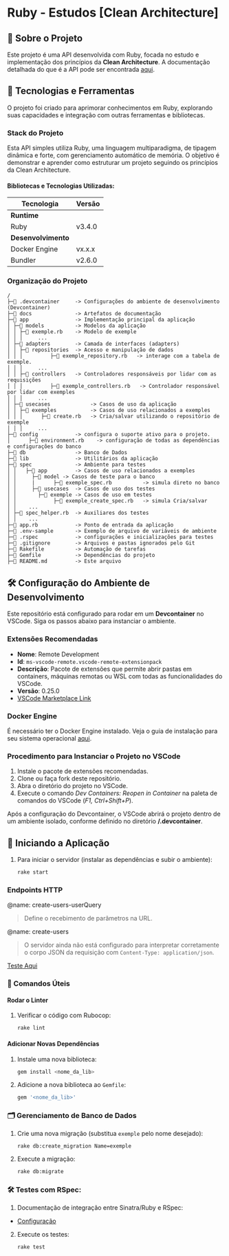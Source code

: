 # Ruby - Estudos [Clean Architecture]

## 📖 Sobre o Projeto
Este projeto é uma API desenvolvida com Ruby, focada no estudo e implementação dos princípios da **Clean Architecture**. A documentação detalhada do que é a API pode ser encontrada [aqui](docs/docs.md).

## 🚀 Tecnologias e Ferramentas
O projeto foi criado para aprimorar conhecimentos em Ruby, explorando suas capacidades e integração com outras ferramentas e bibliotecas.

### Stack do Projeto
Esta API simples utiliza Ruby, uma linguagem multiparadigma, de tipagem dinâmica e forte, com gerenciamento automático de memória. O objetivo é demonstrar e aprender como estruturar um projeto seguindo os princípios da Clean Architecture.

#### Bibliotecas e Tecnologias Utilizadas:
|  Tecnologia           | Versão    |
|-----------------------|-----------|
| **Runtime**           |           |
| Ruby                  | v3.4.0    |
| **Desenvolvimento**   |           |
| Docker Engine         | vx.x.x    |
| Bundler               | v2.6.0    |

### Organização do Projeto

```
/
├─📁 .devcontainer     -> Configurações do ambiente de desenvolvimento (Devcontainer)
├─📁 docs              -> Artefatos de documentação
├─📁 app               -> Implementação principal da aplicação
│ ├─📁 models          -> Modelos da aplicação
│ │ ├─💎 exemple.rb    -> Modelo de exemple
│ │ │     ...
│ ├─📁 adapters        -> Camada de interfaces (adapters)
│ │ ├─📁 repositories  -> Acesso e manipulação de dados
│ │ │         ├─💎 exemple_repository.rb   -> interage com a tabela de exemple.
│ │ │     ...
│ │ ├─📁 controllers   -> Controladores responsáveis por lidar com as requisições
│ │ │         ├─💎 exemple_controllers.rb   -> Controlador responsável por lidar com exemples
│ │ │     ...
│ ├─📁 usecases             -> Casos de uso da aplicação
│ │ ├─📁 exemples           -> Casos de uso relacionados a exemples
│ │ │      ├─💎 create.rb   -> Cria/salvar utilizando o repositório de exemple
│ │ │     ...
├─📁 config            -> configura o suporte ativo para o projeto.
│      ├─💎 environment.rb    -> configuração de todas as dependências e configurações do banco
├─📁 db                -> Banco de Dados
├─📁 lib               -> Utilitários da aplicação
├─📁 spec              -> Ambiente para testes
│ │   ├─📁 app         -> Casos de uso relacionados a exemples
│ │     ├─📁 model -> Casos de teste para o banco
│ │     |      ├─💎 exemple_spec.rb          -> simula direto no banco
│ │     ├─📁 usecases  -> Casos de uso dos testes
│ │       ├─📁 exemple -> Casos de uso em testes
│ │            ├─💎 exemple_create_spec.rb   -> simula Cria/salvar
│ │    ...
│ ├─💎 spec_helper.rb  -> Auxiliares dos testes
│ │    ...
├─💎 app.rb            -> Ponto de entrada da aplicação
├─📄 .env-sample       -> Exemplo de arquivo de variáveis de ambiente
├─📄 .rspec            -> configurações e inicializações para testes
├─📄 .gitignore        -> Arquivos e pastas ignorados pelo Git
├─📄 Rakefile          -> Automação de tarefas
├─📄 Gemfile           -> Dependências do projeto
├─📄 README.md         -> Este arquivo
```

## 🛠️ Configuração do Ambiente de Desenvolvimento

Este repositório está configurado para rodar em um **Devcontainer** no VSCode. Siga os passos abaixo para instanciar o ambiente.

### Extensões Recomendadas

- **Nome**: Remote Development
- **Id**: `ms-vscode-remote.vscode-remote-extensionpack`
- **Descrição**: Pacote de extensões que permite abrir pastas em containers, máquinas remotas ou WSL com todas as funcionalidades do VSCode.
- **Versão**: 0.25.0
- [VSCode Marketplace Link](https://marketplace.visualstudio.com/items?itemName=ms-vscode-remote.vscode-remote-extensionpack)

### Docker Engine

É necessário ter o Docker Engine instalado. Veja o guia de instalação para seu sistema operacional [aqui](https://docs.docker.com/engine/install/).

### Procedimento para Instanciar o Projeto no VSCode

1. Instale o pacote de extensões recomendadas.
2. Clone ou faça fork deste repositório.
3. Abra o diretório do projeto no VSCode.
4. Execute o comando _Dev Containers: Reopen in Container_ na paleta de comandos do VSCode (_F1, Ctrl+Shift+P_).

Após a configuração do Devcontainer, o VSCode abrirá o projeto dentro de um ambiente isolado, conforme definido no diretório **/.devcontainer**.

## 🚀 Iniciando a Aplicação

1. Para iniciar o servidor (instalar as dependências e subir o ambiente):
    ```sh
    rake start
    ```

### Endpoints HTTP

@name: create-users-userQuery  
> Define o recebimento de parâmetros na URL.

@name: create-users  
> O servidor ainda não está configurado para interpretar corretamente o corpo JSON da requisição com `Content-Type: application/json`.

[Teste Aqui](routes.http)

### 🔧 Comandos Úteis

#### Rodar o Linter

1. Verificar o código com Rubocop:
    ```sh
    rake lint
    ```

#### Adicionar Novas Dependências

1. Instale uma nova biblioteca:
    ```sh
    gem install <nome_da_lib>
    ```
2. Adicione a nova biblioteca ao `Gemfile`:
    ```ruby
    gem '<nome_da_lib>'
    ```

### 🗂️ Gerenciamento de Banco de Dados

1. Crie uma nova migração (substitua `exemple` pelo nome desejado):
    ```sh
    rake db:create_migration Name=exemple
    ```
2. Execute a migração:
    ```sh
    rake db:migrate
    ```

### 🛠️ Testes com RSpec:

1. Documentação de integração entre Sinatra/Ruby e RSpec:
- [Configuração](https://shiroyasha.io/sinatra-app-with-rspec.html)

2. Execute os testes:
    ```sh
    rake test
    ```
